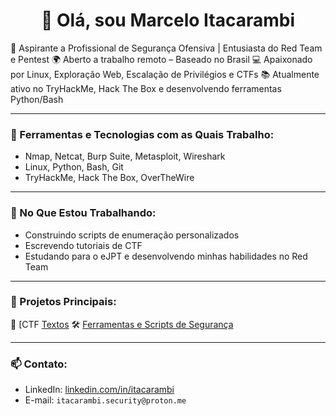 <h1 align="center">👋 Olá, sou Marcelo Itacarambi</h1>

🔐 Aspirante a Profissional de Segurança Ofensiva | Entusiasta do Red Team e Pentest
🌍 Aberto a trabalho remoto – Baseado no Brasil
💻 Apaixonado por Linux, Exploração Web, Escalação de Privilégios e CTFs
📚 Atualmente ativo no TryHackMe, Hack The Box e desenvolvendo ferramentas Python/Bash

---

### 🧰 Ferramentas e Tecnologias com as Quais Trabalho:
- Nmap, Netcat, Burp Suite, Metasploit, Wireshark
- Linux, Python, Bash, Git
- TryHackMe, Hack The Box, OverTheWire

---

### 🚀 No Que Estou Trabalhando:
- Construindo scripts de enumeração personalizados
- Escrevendo tutoriais de CTF
- Estudando para o eJPT e desenvolvendo minhas habilidades no Red Team

---

### 📂 Projetos Principais:
🔐 [CTF [Textos](https://github.com/Itacarambi/CTFs)
🛠️ [Ferramentas e Scripts de Segurança](https://github.com/Itacarambi/Projects)

---

### 📫 Contato:
- LinkedIn: [linkedin.com/in/itacarambi](https://linkedin.com/in/itacarambi)
- E-mail: `itacarambi.security@proton.me`

